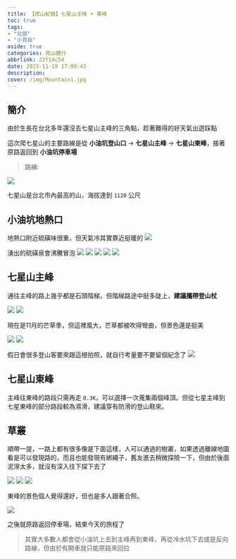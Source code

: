 ```yaml
---
title: 【爬山紀錄】七星山主峰 + 東峰
toc: true
tags: 
- "北部"
- "小百岳"
aside: true
categories: 爬山健行
abbrlink: 22f14c54
date: 2023-11-19 17:09:43
description:
cover: /img/Mountain1.jpg
---
```


## 簡介

由於生長在台北多年還沒去七星山主峰的三角點，趁著難得的好天氣出遊踩點

這次爬七星山的主要路線是從 **小油坑登山口** -> **七星山主峰** -> **七星山東峰**，接著原路返回到 **小油坑停車場**

> 路線: 

![](/img/mountain-1/161346.jpg)

七星山是台北市內最高的山，海拔達到 `1120` 公尺

## 小油坑地熱口

地熱口附近硫磺味很重，但天氣冷其實靠近挺暖的
![](/img/mountain-1/m1.jpg)

湧出的硫磺泉會沸騰冒泡
![](/img/mountain-1/m2.jpg)
![](/img/mountain-1/m3.jpg)
![](/img/mountain-1/m4.jpg)
![](/img/mountain-1/m5.jpg)
![](/img/mountain-1/m6.jpg)

## 七星山主峰

通往主峰的路上幾乎都是石頭階梯，但階梯路途中挺多陡上，**建議攜帶登山杖**

![](/img/mountain-1/m13.jpg)
![](/img/mountain-1/m8.jpg)

現在是11月的芒草季，但這裡風大，芒草都被吹得彎曲，但景色還是挺美

![](/img/mountain-1/m7.jpg)
![](/img/mountain-1/m10.jpg)

假日會很多登山客要來跟這根拍照，就自行考量要不要留個紀念了
![](/img/mountain-1/m9.jpg)

## 七星山東峰

主峰往東峰的路段只需再走 `0.3K`，可以選擇一次蒐集兩個峰頂。但從七星主峰到七星東峰的部分路段較為濕滑，建議穿有防滑的登山鞋來。

## 草叢

順帶一提，一路上都有很多像是下面這樣，人可以通過的樹叢，如果透過離線地圖看是可以發現路的，而且也能發現有綁繩子，舊友進去稍微探險一下，但由於後面泥濘太多，就沒有深入往下探下去了

![](/img/mountain-1/m11.jpg)
![](/img/mountain-1/m12.jpg)
![](/img/mountain-1/m14.jpg)


東峰的景色個人覺得還好，但也是多人跟著合照。


![](/img/mountain-1/m15.jpg)

之後就原路返回停車場，結束今天的旅程了

> 其實大多數人都會從小油坑上去到主峰再到東峰，再從冷水坑下去或是反向路線，但由於有開車就只能原路來回拉





